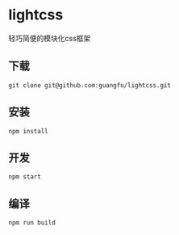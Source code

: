 # lightcss
轻巧简便的模块化css框架

## 下载

`git clone git@github.com:guangfu/lightcss.git`

## 安装

`npm install`

## 开发

`npm start`

## 编译

`npm run build`
